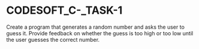 # CODESOFT_C-_TASK-1
Create a program that generates a random number and asks the user to guess it. Provide feedback on whether the guess is too high or too low until the user guesses the correct number.
